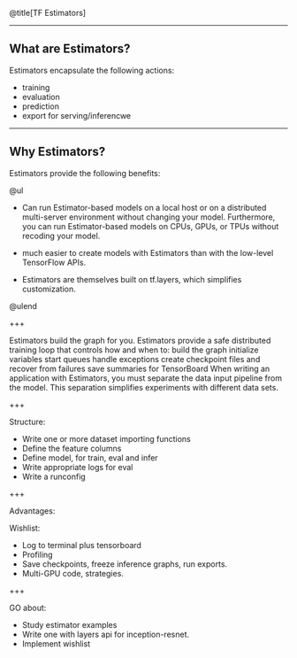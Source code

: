 @title[TF Estimators]

---

## What are Estimators?

Estimators encapsulate the following actions:

* training
* evaluation
* prediction
* export for serving/inferencwe

---

## Why Estimators?

Estimators provide the following benefits:

@ul

* Can run Estimator-based models on a local host or on a distributed multi-server environment without changing your model. Furthermore, you can run Estimator-based models on CPUs, GPUs, or TPUs without recoding your model.

* much easier to create models with Estimators than with the low-level TensorFlow APIs.

* Estimators are themselves built on tf.layers, which simplifies customization.

@ulend

+++


Estimators build the graph for you.
Estimators provide a safe distributed training loop that controls how and when to:
build the graph
initialize variables
start queues
handle exceptions
create checkpoint files and recover from failures
save summaries for TensorBoard
When writing an application with Estimators, you must separate the data input pipeline from the model. This separation simplifies experiments with different data sets.

+++

Structure:

* Write one or more dataset importing functions
* Define the feature columns
* Define model, for train, eval and infer
* Write appropriate logs for eval
* Write a runconfig

+++

Advantages:

Wishlist:
* Log to terminal plus tensorboard
* Profiling
* Save checkpoints, freeze inference graphs, run exports.
* Multi-GPU code, strategies.

+++

GO about:

* Study estimator examples
* Write one with layers api for inception-resnet.
* Implement wishlist